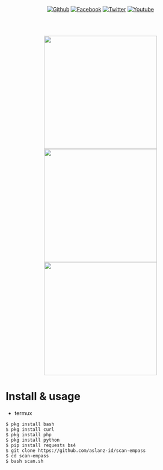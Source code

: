 <p align="center">
<a href="https://github.com/aslanzid"><img title="Github" src="https://img.shields.io/badge/Github-ASLANZ--ID-blue?style=for-the-badge&logo=github"></a>
<a href="https://instagram.com/aslanz17"><img title="Facebook" src="https://img.shields.io/badge/Instagram-purple?style=for-the-badge&logo=instagram"></a>
<a href="https://twitter.com/Aslanzid"><img title="Twitter" src="https://img.shields.io/badge/Twitter-blue?style=for-the-badge&logo=twitter"></a>
<a href="https://www.youtube.com/channel/UCCCNt7VP-EorlaGiKTpE4dQ?view_as=subscriber"><img title="Youtube" src="https://img.shields.io/badge/Youtube-red?style=for-the-badge&logo=youtube"></a>
</p>
<br><br>
<p align="center">

<img src="https://j.top4top.io/p_1694zbxxv0.jpg" width="300">


<img src="https://h.top4top.io/p_1694pir010.jpg" width="300">


<img src="https://k.top4top.io/p_16947lcgo0.jpg" width="300">


# Install & usage
* termux
```
$ pkg install bash
$ pkg install curl
$ pkg install php
$ pkg install python
$ pip install requests bs4
$ git clone https://github.com/aslanz-id/scan-empass
$ cd scan-empass
$ bash scan.sh
```

